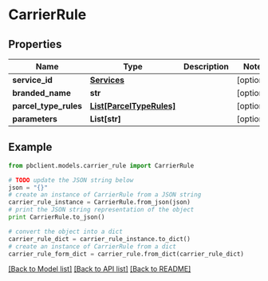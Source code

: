 # CarrierRule


## Properties
Name | Type | Description | Notes
------------ | ------------- | ------------- | -------------
**service_id** | [**Services**](Services.md) |  | [optional] 
**branded_name** | **str** |  | [optional] 
**parcel_type_rules** | [**List[ParcelTypeRules]**](ParcelTypeRules.md) |  | [optional] 
**parameters** | **List[str]** |  | [optional] 

## Example

```python
from pbclient.models.carrier_rule import CarrierRule

# TODO update the JSON string below
json = "{}"
# create an instance of CarrierRule from a JSON string
carrier_rule_instance = CarrierRule.from_json(json)
# print the JSON string representation of the object
print CarrierRule.to_json()

# convert the object into a dict
carrier_rule_dict = carrier_rule_instance.to_dict()
# create an instance of CarrierRule from a dict
carrier_rule_form_dict = carrier_rule.from_dict(carrier_rule_dict)
```
[[Back to Model list]](../README.md#documentation-for-models) [[Back to API list]](../README.md#documentation-for-api-endpoints) [[Back to README]](../README.md)


